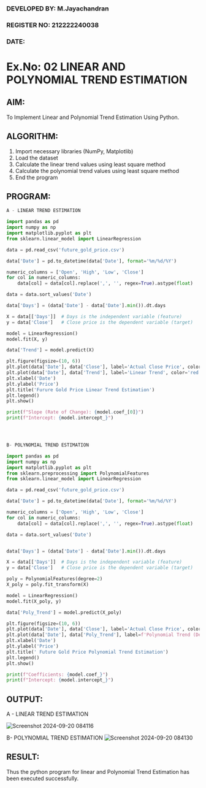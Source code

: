 ### DEVELOPED BY: M.Jayachandran
### REGISTER NO: 212222240038
### DATE:

# Ex.No: 02 LINEAR AND POLYNOMIAL TREND ESTIMATION

## AIM:
To Implement Linear and Polynomial Trend Estimation Using Python.

## ALGORITHM:
1. Import necessary libraries (NumPy, Matplotlib)
2. Load the dataset
3. Calculate the linear trend values using least square method
4. Calculate the polynomial trend values using least square method
5. End the program

## PROGRAM:
```python
A - LINEAR TREND ESTIMATION

import pandas as pd
import numpy as np
import matplotlib.pyplot as plt
from sklearn.linear_model import LinearRegression

data = pd.read_csv('future_gold_price.csv')

data['Date'] = pd.to_datetime(data['Date'], format='%m/%d/%Y')

numeric_columns = ['Open', 'High', 'Low', 'Close']
for col in numeric_columns:
    data[col] = data[col].replace(',', '', regex=True).astype(float)

data = data.sort_values('Date')

data['Days'] = (data['Date'] - data['Date'].min()).dt.days

X = data[['Days']]  # Days is the independent variable (feature)
y = data['Close']   # Close price is the dependent variable (target)

model = LinearRegression()
model.fit(X, y)

data['Trend'] = model.predict(X)

plt.figure(figsize=(10, 6))
plt.plot(data['Date'], data['Close'], label='Actual Close Price', color='blue')
plt.plot(data['Date'], data['Trend'], label='Linear Trend', color='red', linestyle='--')
plt.xlabel('Date')
plt.ylabel('Price')
plt.title('Furure Gold Price Linear Trend Estimation')
plt.legend()
plt.show()

print(f"Slope (Rate of Change): {model.coef_[0]}")
print(f"Intercept: {model.intercept_}")




B- POLYNOMIAL TREND ESTIMATION

import pandas as pd
import numpy as np
import matplotlib.pyplot as plt
from sklearn.preprocessing import PolynomialFeatures
from sklearn.linear_model import LinearRegression

data = pd.read_csv('future_gold_price.csv')

data['Date'] = pd.to_datetime(data['Date'], format='%m/%d/%Y')

numeric_columns = ['Open', 'High', 'Low', 'Close']
for col in numeric_columns:
    data[col] = data[col].replace(',', '', regex=True).astype(float)

data = data.sort_values('Date')


data['Days'] = (data['Date'] - data['Date'].min()).dt.days

X = data[['Days']]  # Days is the independent variable (feature)
y = data['Close']   # Close price is the dependent variable (target)

poly = PolynomialFeatures(degree=2)
X_poly = poly.fit_transform(X)

model = LinearRegression()
model.fit(X_poly, y)

data['Poly_Trend'] = model.predict(X_poly)

plt.figure(figsize=(10, 6))
plt.plot(data['Date'], data['Close'], label='Actual Close Price', color='blue')
plt.plot(data['Date'], data['Poly_Trend'], label=f'Polynomial Trend (Degree 2)', color='green', linestyle='--')
plt.xlabel('Date')
plt.ylabel('Price')
plt.title(' Future Gold Price Polynomial Trend Estimation')
plt.legend()
plt.show()

print(f"Coefficients: {model.coef_}")
print(f"Intercept: {model.intercept_}")

```
## OUTPUT:
A - LINEAR TREND ESTIMATION

![Screenshot 2024-09-20 084116](https://github.com/user-attachments/assets/99081810-ba81-4a3a-989f-40fe13ea5627)


B- POLYNOMIAL TREND ESTIMATION
![Screenshot 2024-09-20 084130](https://github.com/user-attachments/assets/2afb99ec-0037-4bea-a3cf-a00a37ab53fe)



## RESULT:
Thus the python program for linear and Polynomial Trend Estimation has been executed successfully.
